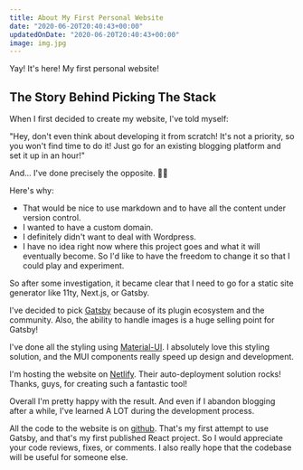 ```yaml
---
title: About My First Personal Website
date: "2020-06-20T20:40:43+00:00"
updatedOnDate: "2020-06-20T20:40:43+00:00"
image: img.jpg
---
```


Yay! It's here! My first personal website!

## The Story Behind Picking The Stack

When I first decided to create my website, I've told myself:

"Hey, don't even think about developing it from scratch! It's not a priority, so you won't find time to do it! Just go for an existing blogging platform and set it up in an hour!"

And... I've done precisely the opposite. 🤦‍♀️

Here's why:

- That would be nice to use markdown and to have all the content under version control.
- I wanted to have a custom domain.
- I definitely didn't want to deal with Wordpress.
- I have no idea right now where this project goes and what it will eventually become. So I'd like to have the freedom to change it so that I could play and experiment.

So after some investigation, it became clear that I need to go for a static site generator like 11ty, Next.js, or Gatsby.

I've decided to pick [Gatsby](https://www.gatsbyjs.org/) because of its plugin ecosystem and the community. Also, the ability to handle images is a huge selling point for Gatsby!

I've done all the styling using [Material-UI](https://material-ui.com/). I absolutely love this styling solution, and the MUI components really speed up design and development.

I'm hosting the website on [Netlify](https://www.netlify.com/). Their auto-deployment solution rocks! Thanks, guys, for creating such a fantastic tool!

Overall I'm pretty happy with the result. And even if I abandon blogging after a while, I've learned A LOT during the development process.

All the code to the website is on [github](https://github.com/1itvinka/anastasiya.dev). That's my first attempt to use Gatsby, and that's my first published React project. So I would appreciate your code reviews, fixes, or comments. I also really hope that the codebase will be useful for someone else.
